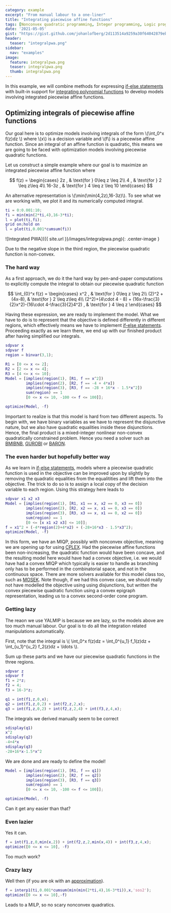 ```yaml
---
category: example
excerpt: "From manual labour to a one-liner"
title: "Integrating piecewise affine functions"
tags: [Nonconvex quadratic programming, Integer programming, Logic programming, Piecewise affine function, Interp1]
date: '2021-05-05'
gist: "https://gist.github.com/johanlofberg/2d113514a9259a30f64042879eb0882c.js"
header:
  teaser: "integralpwa.png"
sidebar:
  nav: "examples"
image:
  feature: integralpwa.png
  teaser: integralpwa.png
  thumb: integralpwa.png
---
```



In this example, we will combine methods for expressing [if-else statements](/example/modellingif) with built-in support for [integrating polynomial functions](/command/int) to develop models involving integrated piecewise affine functions.

## Optimizing integrals of piecewise affine functions

Our goal here is to optimize models involving integrals of the form \\(\int_0^x f(z)dz \\) where \\(x\\) is a decision variable and \\(f\\) is a piecewise affine function. Since an integral of an affine function is quadratic, this means we are going to be faced with optimization models involving piecewise quadratic functions.

Let us construct a simple example where our goal is to maximize an integrated piecewise affine function where

$$
f(z) = \begin{cases} 2z , & \text{for } 0\leq z \leq 2\\
                     4  , & \text{for } 2 \leq z\leq 4\\
                     16-3z , & \text{for } 4 \leq z \leq 10
                     \end{cases}
$$

An alternative representation is \\(\min(\min(4,2z),16-3z)\\). To see what we are working with, we plot it and its numerically computed integral.

````matlab
ti = 0:0.001:10;
fi = min(min(2*ti,4),16-3*ti);
l = plot(ti,fi);
grid on;hold on
l = plot(ti,0.001*cumsum(fi))
````

![Integrated PWA]({{ site.url }}/images/integralpwa.png){: .center-image }

Due to the negative slope in the third region, the piecewise quadratic function is non-convex.

### The hard way

As a first approach, we do it the hard way by pen-and-paper computations to explicitly compute the integral to obtain our piecewise quadratic function

$$
\int_{0}^x f(z) = \begin{cases} x^2 , & \text{for } 0\leq z \leq 2\\
                     (2)^2 + (4x-8), & \text{for } 2 \leq z\leq 4\\
                     (2^2)+(4\cdot 4 - 8) + (16x-\frac{3}{2}x^2)-(16\cdot 4-\frac{3}{2}4^2) , & \text{for } 4 \leq z 
                     \end{cases}
$$

Having these expression, we are ready to implement the model. What we have to do is to represent that the objective is defined differently in different regions, which effectively means we have to implement [if-else statements](/example/modellingif). Proceeding exactly as we learn there, we end up with our finished product after having simplified our integrals.

````matlab
sdpvar x
sdpvar f
region = binvar(3,1);

R1 = [0 <= x <= 2];
R2 = [2 <= x <= 4];
R3 = [4 <= x <= 10];
Model = [implies(region(1), [R1, f == x^2])
         implies(region(2), [R2, f == -4 + 4*x])
         implies(region(3), [R3, f == -28 + 16*x - 1.5*x^2])
         sum(region) == 1
         [0 <= x <= 10, -100 <= f <= 100]];

optimize(Model, -f)
````

Important to realize is that this model is hard from two different aspects. To begin with, we have binary variables as we have to represent the disjunctive nature, but we also have quadratic equalities inside these disjunctions. Hence, the final product is a mixed-integer nonlinear non-convex quadratically constrained problem. Hence you need a solver such as [BMIBNB](/solver/bmibnb), [GUROBI](/solver/gurobi) or [BARON](/solver/baron).

### The even harder but hopefully better way

As we learn in [if-else statements](/example/modellingif), models where a piecewise quadratic function is used in the objective can be improved upon by slightly by removing the quadratic equalities from the equalitities and lift them into the objective. The trick to do so is to assign a local copy of the decision variable to each region. Using this strategy here leads to

````matlab
sdpvar x1 x2 x3
Model = [implies(region(1), [R1, x1 == x, x2 == 0, x3 == 0])
         implies(region(2), [R2, x2 == x, x1 == 0, x3 == 0])
         implies(region(3), [R3, x3 == x, x1 == 0, x2 == 0])
         sum(region) == 1
         [0 <= [x x1 x2 x3] <= 10]];
f = x1^2 + (-4*region(2)+4*x2) + (-28+16*x3 - 1.5*x3^2);
optimize(Model, -f)
````

In this form, we have an MIQP, possibly with nonconvex objective, meaning we are opening up for using [CPLEX](/solver/cplex). Had the piecewise affine functions been non-increasing, the quadratic function would have been concave, and the resulting model here would have had a convex objective, i.e. we would have had a convex MIQP which typically is easier to handle as branching only has to be performed in the combinatorial space, and not in the continuous space. There are more solvers available for this model class too, such as [MOSEK](/solver/mosek). Note though, if we had this convex case, we should really not have modelled the objective using using disjunctions, but written the convex piecewise quadratic function using a convex epigraph representation, leading us to a convex second-order cone program.

### Getting lazy

The reaon we use YALMIP is because we are lazy, so the models above are too much manual labour. Our goal is to do all the integration related manipulations automatically.

First, note that the integral is \\( \int_0^x f(z)dz  = \int_0^{u_1} f_1(z)dz + \int_{u_1}^{u_2} f_2(z)dz + \ldots \\). 

Sum up these parts and we have our piecewise quadratic functions in the three regions. 

````matlab
sdpvar z
sdpvar f
f1 = 2*z; 
f2 = 4;   
f3 = 16-3*z;

q1 = int(f1,z,0,x);
q2 = int(f1,z,0,2) + int(f2,z,2,x);
q3 = int(f1,z,0,2) + int(f2,z,2,4) + int(f3,z,4,x);
````

The integrals we derived manually seem to be correct

````matlab
sdisplay(q1)
x^2
sdisplay(q2)
-4+4*x
sdisplay(q3)
-28+16*x-1.5*x^2
````


We are done and are ready to define the model!

````matlab
Model = [implies(region(1), [R1, f == q1])
         implies(region(2), [R2, f == q2])
         implies(region(3), [R3, f == q3])
         sum(region) == 1
         [0 <= x <= 10, -100 <= f <= 100]];

optimize(Model, -f)
````

Can it get any easier than that?

### Even lazier

Yes it can.

````matlab
f = int(f1,z,0,min(x,2)) + int(f2,z,2,min(x,4)) + int(f3,z,4,x);
optimize([0 <= x <= 10], -f)
````

Too much work?

### Crazy lazy

Well then (if you are ok with an [approximation](/command/interp1)).

````matlab
f = interp1(ti,0.001*cumsum(min(min(2*ti,4),16-3*ti)),x,'sos2');
optimize([0 <= x <= 10],-f)
````

Leads to a MILP, so no scary nonconvex quadratics.

